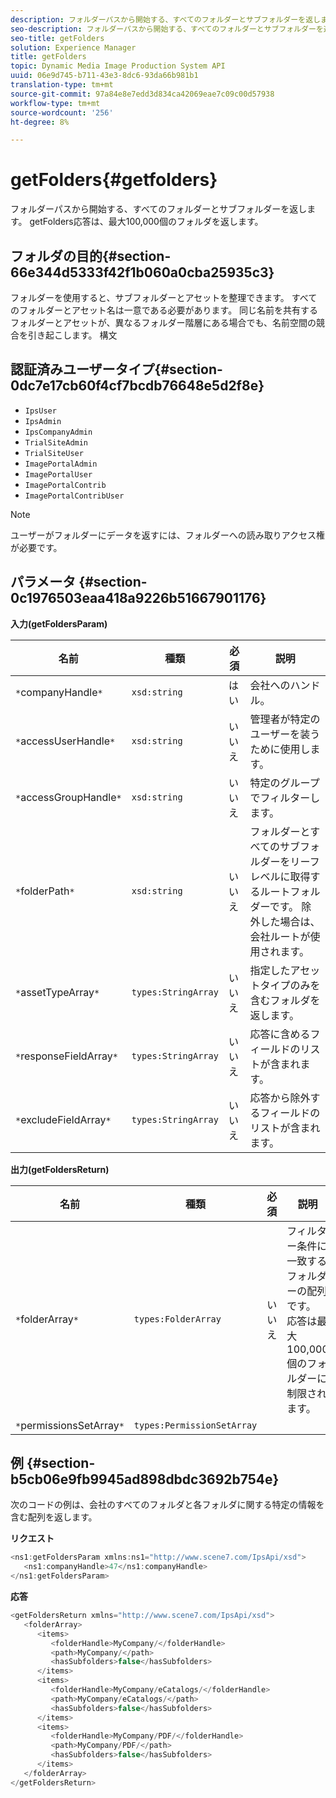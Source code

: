 ```yaml
---
description: フォルダーパスから開始する、すべてのフォルダーとサブフォルダーを返します。 getFolders応答は、最大100,000個のフォルダを返します。
seo-description: フォルダーパスから開始する、すべてのフォルダーとサブフォルダーを返します。 getFolders応答は、最大100,000個のフォルダを返します。
seo-title: getFolders
solution: Experience Manager
title: getFolders
topic: Dynamic Media Image Production System API
uuid: 06e9d745-b711-43e3-8dc6-93da66b981b1
translation-type: tm+mt
source-git-commit: 97a84e8e7edd3d834ca42069eae7c09c00d57938
workflow-type: tm+mt
source-wordcount: '256'
ht-degree: 8%

---
```



# getFolders{#getfolders}

フォルダーパスから開始する、すべてのフォルダーとサブフォルダーを返します。 getFolders応答は、最大100,000個のフォルダを返します。

## フォルダの目的{#section-66e344d5333f42f1b060a0cba25935c3}

フォルダーを使用すると、サブフォルダーとアセットを整理できます。 すべてのフォルダーとアセット名は一意である必要があります。 同じ名前を共有するフォルダーとアセットが、異なるフォルダー階層にある場合でも、名前空間の競合を引き起こします。
構文

## 認証済みユーザータイプ{#section-0dc7e17cb60f4cf7bcdb76648e5d2f8e}

* `IpsUser`
* `IpsAdmin`
* `IpsCompanyAdmin`
* `TrialSiteAdmin`
* `TrialSiteUser`
* `ImagePortalAdmin`
* `ImagePortalUser`
* `ImagePortalContrib`
* `ImagePortalContribUser`

>[!NOTE]
>
>ユーザーがフォルダーにデータを返すには、フォルダーへの読み取りアクセス権が必要です。

## パラメータ {#section-0c1976503eaa418a9226b51667901176}

**入力(getFoldersParam)**

| 名前 | 種類 | 必須 | 説明 |
|---|---|---|---|
| `*`companyHandle`*` | `xsd:string` | はい | 会社へのハンドル。 |
| `*`accessUserHandle`*` | `xsd:string` | いいえ | 管理者が特定のユーザーを装うために使用します。 |
| `*`accessGroupHandle`*` | `xsd:string` | いいえ | 特定のグループでフィルターします。 |
| `*`folderPath`*` | `xsd:string` | いいえ | フォルダーとすべてのサブフォルダーをリーフレベルに取得するルートフォルダーです。 除外した場合は、会社ルートが使用されます。 |
| `*`assetTypeArray`*` | `types:StringArray` | いいえ | 指定したアセットタイプのみを含むフォルダを返します。 |
| `*`responseFieldArray`*` | `types:StringArray` | いいえ | 応答に含めるフィールドのリストが含まれます。 |
| `*`excludeFieldArray`*` | `types:StringArray` | いいえ | 応答から除外するフィールドのリストが含まれます。 |

**出力(getFoldersReturn)**

| 名前 | 種類 | 必須 | 説明 |
|---|---|---|---|
| `*`folderArray`*` | `types:FolderArray` | いいえ | フィルター条件に一致するフォルダーの配列です。 応答は最大100,000個のフォルダーに制限されます。 |
| `*`permissionsSetArray`*` | `types:PermissionSetArray` |  |  |

## 例 {#section-b5cb06e9fb9945ad898dbdc3692b754e}

次のコードの例は、会社のすべてのフォルダと各フォルダに関する特定の情報を含む配列を返します。

**リクエスト**

```java
<ns1:getFoldersParam xmlns:ns1="http://www.scene7.com/IpsApi/xsd">
   <ns1:companyHandle>47</ns1:companyHandle>
</ns1:getFoldersParam>
```

**応答**

```java
<getFoldersReturn xmlns="http://www.scene7.com/IpsApi/xsd">
   <folderArray>
      <items>
         <folderHandle>MyCompany/</folderHandle>
         <path>MyCompany/</path>
         <hasSubfolders>false</hasSubfolders>
      </items>
      <items>
         <folderHandle>MyCompany/eCatalogs/</folderHandle>
         <path>MyCompany/eCatalogs/</path>
         <hasSubfolders>false</hasSubfolders>
      </items>
      <items>
         <folderHandle>MyCompany/PDF/</folderHandle>
         <path>MyCompany/PDF/</path>
         <hasSubfolders>false</hasSubfolders>
      </items>
   </folderArray>
</getFoldersReturn>
```

